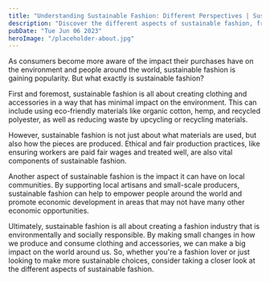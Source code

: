 ```yaml
---
title: "Understanding Sustainable Fashion: Different Perspectives | Sustainable Fashion Brands"
description: "Discover the different aspects of sustainable fashion, from eco-friendly materials to ethical production. Learn how sustainable fashion is transforming the industry."
pubDate: "Tue Jun 06 2023"
heroImage: "/placeholder-about.jpg"
---
```


As consumers become more aware of the impact their purchases have on the environment and people around the world, sustainable fashion is gaining popularity. But what exactly is sustainable fashion? 

First and foremost, sustainable fashion is all about creating clothing and accessories in a way that has minimal impact on the environment. This can include using eco-friendly materials like organic cotton, hemp, and recycled polyester, as well as reducing waste by upcycling or recycling materials.

However, sustainable fashion is not just about what materials are used, but also how the pieces are produced. Ethical and fair production practices, like ensuring workers are paid fair wages and treated well, are also vital components of sustainable fashion. 

Another aspect of sustainable fashion is the impact it can have on local communities. By supporting local artisans and small-scale producers, sustainable fashion can help to empower people around the world and promote economic development in areas that may not have many other economic opportunities.

Ultimately, sustainable fashion is all about creating a fashion industry that is environmentally and socially responsible. By making small changes in how we produce and consume clothing and accessories, we can make a big impact on the world around us. So, whether you&#39;re a fashion lover or just looking to make more sustainable choices, consider taking a closer look at the different aspects of sustainable fashion.